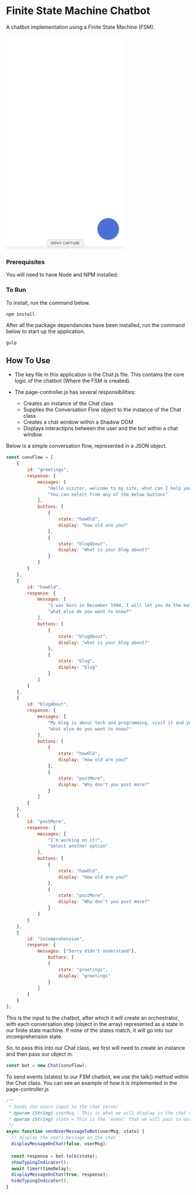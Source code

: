 # Finite State Machine Chatbot

A chatbot implementation using a Finite State Machine (FSM).

![FSM Chatbot in Action](./bot.gif)

### Prerequisites

You will need to have Node and NPM installed.

### To Run

To install, run the command below.

```
npm install
```

After all the package dependancies have been installed, run the command below to start up the application.

```
gulp
```

## How To Use

- The key file in this application is the Chat.js file. This contains the core logic of the chatbot (Where the FSM is created). 

- The page-controller.js has several responsibilities:
    - Creates an instance of the Chat class
    - Supplies the Conversation Flow object to the instance of the Chat class
    - Creates a chat window within a Shadow DOM 
    - Displays interactipns between the user and the bot within a chat window

Below is a simple conversation flow, represented in a JSON object.

```js
const convFlow = [
    {
        id: "greetings",
        response: {
            messages: [
                "Hello visitor, welcome to my site, what can I help you with?",
                "You can select from any of the below buttons"
            ],
            buttons: [
                {
                    state: "howOld",
                    display: "how old are you?"
                },
                {
                    state: "blogAbout",
                    display: "What is your blog about?"
                }
            ]
        }
    },
    {
        id: "howOld",
        response: {
            messages: [
                "I was born in December 1994, I will let you do the math!",
                "what else do you want to know?"
            ],
            buttons: [
                {
                    state: "blogAbout",
                    display: "what is your blog about?"
                },
                {
                    state: "blog",
                    display: "blog"
                }
            ]
        }
    },
    {
        id: "blogAbout",
        response: {
            messages: [
                "My blog is about tech and programming, visit it and you can find out!",
                "what else do you want to know?"
            ],
            buttons: [
                {
                    state: "howOld",
                    display: "How old are you?"
                },
                {
                    state: "postMore",
                    display: "Why don't you post more?"
                }
            ]
        }
    },
    {
        id: "postMore",
        response: {
            messages: [
                "I'm working on it!",
                "Select another option"
            ],
            buttons: [
                {
                    state: "howOld",
                    display: "How old are you?"
                },
                {
                    state: "postMore",
                    display: "Why don't you post more?"
                }
            ]
        }   
    },
    {
        id: "incomprehension",
        response: {
            messages: ["Sorry didn't understand"],
                buttons: [
                {
                    state: "greetings",
                    display: "greetings"
                }
            ]
        }
    }
];
```

This is the input to the chatbot, after which it will create an orchestrator, with each conversation step (object in the array) represented as a state in our finite state machine. If none of the states match, it will go into our incomprehension state.

So, to pass this into our Chat class, we first will need to create an instance and then pass our object in.

```js
const bot = new Chat(convFlow);
```

To send events (states) to our FSM chatbot, we use the talk() method within the Chat class. You can see an example of how it is implemented in the page-controller.js

```js
/**
 * Sends the users input to the chat server
 * @param {String} userMsg - This is what we will display in the chat window
 * @param {String} state = This is the 'event' that we will pass to our FSM
 */
async function sendUserMessageToBot(userMsg, state) {
  // display the users message on the chat
  displayMessageOnChat(false, userMsg);

  const response = bot.talk(state);
  showTypingIndicator();
  await timer(timeDelay);
  displayMessageOnChat(true, response);
  hideTypingIndicator();
}
```